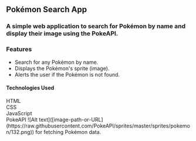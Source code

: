## Pokémon Search App
<h3>A simple web application to search for Pokémon by name and display their image using the PokeAPI.
</h3>

<h3>Features</h3>
<ul>
  <li>Search for any Pokémon by name.
</li>
  <li>Displays the Pokémon's sprite (image).
</li>
  <li>Alerts the user if the Pokémon is not found.
</li>
</ul>

<h4>Technologies Used</h4>
HTML<br/>
CSS<br/>
JavaScript<br/>
PokeAPI ![Alt text]([image-path-or-URL](https://raw.githubusercontent.com/PokeAPI/sprites/master/sprites/pokemon/132.png))
 for fetching Pokémon data.
